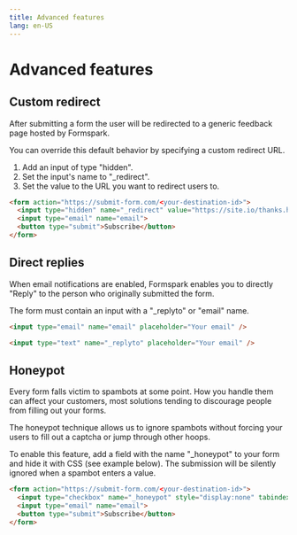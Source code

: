 ```yaml
---
title: Advanced features
lang: en-US
---
```


# Advanced features

## Custom redirect

After submitting a form the user will be redirected to a generic feedback page hosted by Formspark.

You can override this default behavior by specifying a custom redirect URL.

1. Add an input of type "hidden".
2. Set the input's name to "_redirect".
3. Set the value to the URL you want to redirect users to.

``` html
<form action="https://submit-form.com/<your-destination-id>">
  <input type="hidden" name="_redirect" value="https://site.io/thanks.html" />
  <input type="email" name="email">
  <button type="submit">Subscribe</button>
</form>
```

## Direct replies

When email notifications are enabled, Formspark enables you to directly "Reply" to the person who originally submitted the form.

The form must contain an input with a "_replyto" or "email" name.

``` html
<input type="email" name="email" placeholder="Your email" />
```
``` html
<input type="text" name="_replyto" placeholder="Your email" />
```

## Honeypot

Every form falls victim to spambots at some point. How you handle them can affect your customers, most solutions tending to discourage people from filling out your forms.

The honeypot technique allows us to ignore spambots without forcing your users to fill out a captcha or jump through other hoops.

To enable this feature, add a field with the name "_honeypot" to your form and hide it with CSS (see example below). The submission will be silently ignored when a spambot enters a value.

``` html
<form action="https://submit-form.com/<your-destination-id>">
  <input type="checkbox" name="_honeypot" style="display:none" tabindex="-1" autocomplete="off">
  <input type="email" name="email">
  <button type="submit">Subscribe</button>
</form>
```